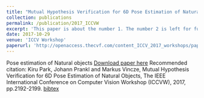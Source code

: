 ```yaml
---
title: "Mutual Hypothesis Verification for 6D Pose Estimation of Natural Objects"
collection: publications
permalink: /publication/2017_ICCVW
excerpt: 'This paper is about the number 1. The number 2 is left for future work.'
date: 2017-10-29
venue: 'ICCV Workshop'
paperurl: 'http://openaccess.thecvf.com/content_ICCV_2017_workshops/papers/w31/Park_Mutual_Hypothesis_Verification_ICCV_2017_paper.pdf'
---
```

Pose estimation of Natural objects
[Download paper here](http://openaccess.thecvf.com/content_ICCV_2017_workshops/papers/w31/Park_Mutual_Hypothesis_Verification_ICCV_2017_paper.pdf)
Recommended citation: Kiru Park, Johann Prankl and Markus Vincze, Mutual Hypothesis Verification for 6D Pose Estimation of Natural Objects, The IEEE International Conference on Computer Vision Workshop (ICCVW), 2017, pp.2192-2199. [bibtex](https://scholar.googleusercontent.com/scholar.bib?q=info:v8Pi8gGl9bMJ:scholar.google.com/&output=citation&scisig=AAGBfm0AAAAAW6TEbRbdDIk7WKWexUwD4nygmUTMmH_U&scisf=4&ct=citation&cd=-1&hl=en)


